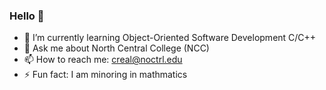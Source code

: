 ### Hello 👋

- 🌱 I’m currently learning Object-Oriented Software Development C/C++
- 💬 Ask me about North Central College (NCC)
- 📫 How to reach me: creal@noctrl.edu 
- ⚡ Fun fact: I am minoring in mathmatics

